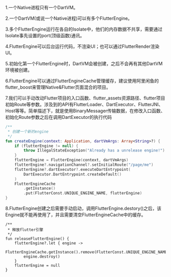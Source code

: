 1.一个Native进程只有一个DartVM。

2.一个DartVM(或说一个Native进程)可以有多个FlutterEngine。

3.多个FlutterEngine运行在各自的Isolate中，他们的内存数据不共享，需要通过Isolate事先设置的port(顶级函数)通讯。

4.FlutterEngine可以后台运行代码，不渲染UI；也可以通过FlutterRender渲染UI。

5.初始化第一个FlutterEngine时，DartVM会被创建，之后不会再有其他DartVM环境被创建。

6.FlutterEngine可以通过FlutterEngineCache管理缓存，建议使用阿里闲鱼的flutter_boost来管理Native&Flutter页面混合的项目。

7.我们可以手动改动Flutter项目的入口函数、flutter_assets资源路径、flutter项目初始Route等参数。涉及到的API有FlutterLoader、DartExecutor、FlutterJNI、Host等等。简单描述下，就是使用BinaryMessager传输数据，在修改入口函数、初始化Route参数之后在调用DartExecutor的执行代码

```kotlin
/**
 * 创建一个新的engine
 */
fun createEngine(context: Application, dartVmArgs: Array<String>?) {
    if (flutterEngine != null) {
        throw IllegalStateException("Already has a unrelease engine!")
    }
    flutterEngine = FlutterEngine(context, dartVmArgs)
    flutterEngine?.navigationChannel?.setInitialRoute("/page/me")
    flutterEngine?.dartExecutor?.executeDartEntrypoint(
        DartExecutor.DartEntrypoint.createDefault()
    )
    FlutterEngineCache
        .getInstance()
        .put(FlutterConst.UNIQUE_ENGINE_NAME, flutterEngine)
}
```

8.FlutterEngine创建之后需要手动启动，调用FlutterEngine.destory()之后，该Engine就不能再使用了，并且需要清空FlutterEngineCache中的缓存。

```koltin
/**
 * 释放flutter引擎
 */
fun releaseFlutterEngine() {
    flutterEngine?.let { engine ->
        FlutterEngineCache.getInstance().remove(FlutterConst.UNIQUE_ENGINE_NAME)
        engine.destroy()
    }
    flutterEngine = null
}
```

